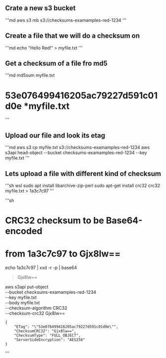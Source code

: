 ## Crate a new s3 bucket

'''md
aws s3 mb s3://checksums-examamples-red-1234
'''

## Create a file that we will do a checksum on

'''md
echo "Hello Red!" > myfile.txt
'''

## Get a checksum of a file fro md5

'''md
md5sum myfile.txt
# 53e076499416205ac79227d591c01d0e *myfile.txt
'''

## Upload our file and look its etag

'''md
aws s3 cp myfile.txt s3://checksums-examamples-red-1234
aws s3api head-object --bucket checksums-examamples-red-1234 --key myfile.txt
'''

## Lets upload a file with different kind of checksum

'''sh
wsl
sudo apt install libarchive-zip-perl
sudo apt-get install crc32
crc32 myfile.txt > 1a3c7c97
'''

'''sh
# CRC32 checksum to be Base64-encoded
# from 1a3c7c97 to Gjx8lw==

echo 1a3c7c97 | xxd -r -p | base64
> Gjx8lw==

 aws s3api put-object \
  --bucket checksums-examamples-red-1234 \
  --key myfile.txt \
  --body myfile.txt \
  --checksum-algorithm CRC32 \
  --checksum-crc32 Gjx8lw==
  
  >
    {
        "ETag": "\"53e076499416205ac79227d591c01d0e\"",
        "ChecksumCRC32": "Gjx8lw==",
        "ChecksumType": "FULL_OBJECT",
        "ServerSideEncryption": "AES256"
    }
'''
